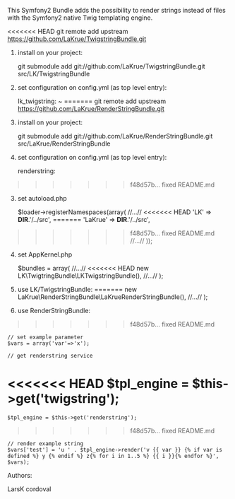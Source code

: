 This Symfony2 Bundle adds the possibility to render strings instead of files with the Symfony2 native Twig templating engine.

<<<<<<< HEAD
    git remote add upstream https://github.com/LaKrue/TwigstringBundle.git

1. install on your project:

    git submodule add git://github.com/LaKrue/TwigstringBundle.git src/LK/TwigstringBundle

2. set configuration on config.yml (as top level entry):

    lk_twigstring: ~
=======
    git remote add upstream https://github.com/LaKrue/RenderStringBundle.git

1. install on your project:

    git submodule add git://github.com/LaKrue/RenderStringBundle.git src/LaKrue/RenderStringBundle

2. set configuration on config.yml (as top level entry):

    renderstring:
>>>>>>> f48d57b... fixed README.md

3. set autoload.php

    $loader->registerNamespaces(array(
         //...//
<<<<<<< HEAD
         'LK'          => __DIR__.'/../src',
=======
         'LaKrue'          => __DIR__.'/../src',
>>>>>>> f48d57b... fixed README.md
         //...//
    ));

4. set AppKernel.php

    $bundles = array(
        //...//
<<<<<<< HEAD
        new LK\TwigtringBundle\LKTwigstringBundle(),
        //...//
    );

5. use LK/TwigstringBundle:
=======
        new LaKrue\RenderStringBundle\LaKrueRenderStringBundle(),
        //...//
    );

5. use RenderStringBundle:
>>>>>>> f48d57b... fixed README.md

    // set example parameter
    $vars = array('var'=>'x');

    // get renderstring service
<<<<<<< HEAD
    $tpl_engine = $this->get('twigstring');
=======
    $tpl_engine = $this->get('renderstring');
>>>>>>> f48d57b... fixed README.md

    // render example string
    $vars['test'] = 'u ' . $tpl_engine->render('v {{ var }} {% if var is defined %} y {% endif %} z{% for i in 1..5 %} {{ i }}{% endfor %}', $vars);


Authors:

LarsK
cordoval
